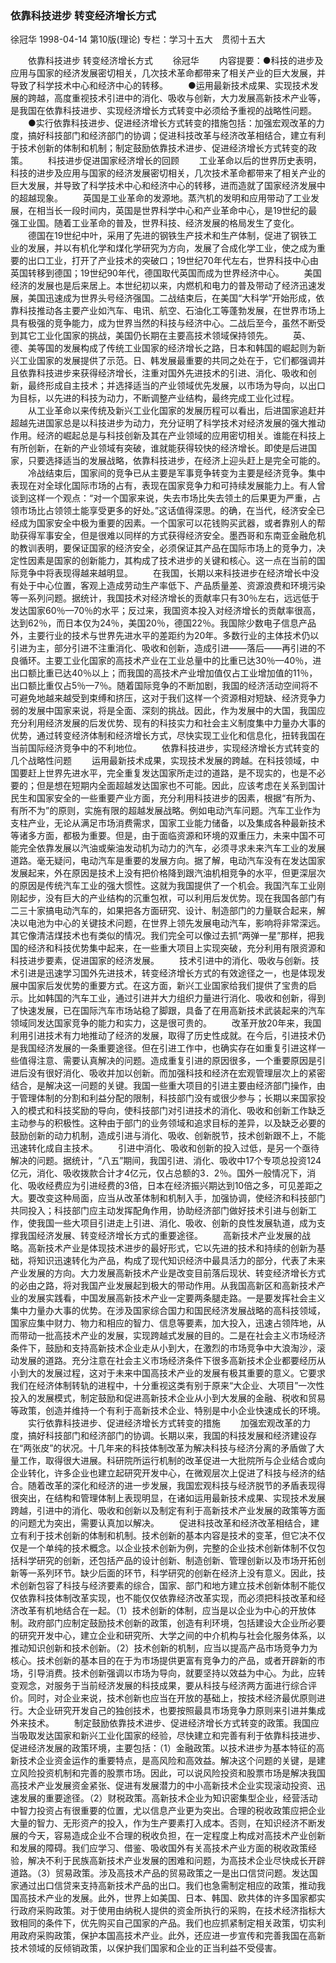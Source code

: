 ### 依靠科技进步  转变经济增长方式
徐冠华
1998-04-14
第10版(理论)
专栏：学习十五大　贯彻十五大

　　依靠科技进步  转变经济增长方式
　　徐冠华
　　内容提要：●科技的进步及应用与国家的经济发展密切相关，几次技术革命都带来了相关产业的巨大发展，并导致了科学技术中心和经济中心的转移。
　　●运用最新技术成果、实现技术发展的跨越，高度重视技术引进中的消化、吸收与创新，大力发展高新技术产业等，是我国在依靠科技进步、实现经济增长方式转变中必须给予重视的战略性问题。
　　●实行依靠科技进步、促进经济增长方式转变的措施包括：加强宏观改革的力度，搞好科技部门和经济部门的协调；促进科技改革与经济改革相结合，建立有利于技术创新的体制和机制；制定鼓励依靠技术进步、促进经济增长方式转变的政策。
　　科技进步促进国家经济增长的回顾
　　工业革命以后的世界历史表明，科技的进步及应用与国家的经济发展密切相关，几次技术革命都带来了相关产业的巨大发展，并导致了科学技术中心和经济中心的转移，进而造就了国家经济发展中的超越现象。
　　英国是工业革命的发源地。蒸汽机的发明和应用带动了工业发展，在相当长一段时间内，英国是世界科学中心和产业革命中心，是19世纪的最强工业国。随着工业革命的普及，世界科技、经济发展的格局发生了变化。
　　德国在19世纪中叶，采用了先进的钢铁生产技术和生产体制，促进了钢铁工业的发展，并以有机化学和煤化学研究为方向，发展了合成化学工业，使之成为重要的出口工业，打开了产业技术的突破口；19世纪70年代左右，世界科技中心由英国转移到德国；19世纪90年代，德国取代英国而成为世界经济中心。
　　美国经济的发展也是后来居上。本世纪初以来，内燃机和电力的普及带动了经济迅速发展，美国迅速成为世界头号经济强国。二战结束后，在美国“大科学”开始形成，依靠科技推动各主要产业如汽车、电讯、航空、石油化工等蓬勃发展，在世界市场上具有极强的竞争能力，成为世界当然的科技与经济中心。二战后至今，虽然不断受到其它工业化国家的挑战，美国仍长期在主要高技术领域保持领先。
　　英、德、美等国的发展构成了传统工业国家的经济增长之路，日本和韩国的崛起则为新兴工业国家的发展提供了示范。日、韩发展最重要的共同之处在于，它们都强调并且依靠科技进步来获得经济增长，注重对国外先进技术的引进、消化、吸收和创新，最终形成自主技术；并选择适当的产业领域优先发展，以市场为导向，以出口为目标，以先进的科技为动力，不断调整产业结构，最终完成工业化过程。
　　从工业革命以来传统及新兴工业化国家的发展历程可以看出，后进国家追赶并超越先进国家总是以科技进步为动力，充分证明了科学技术对经济发展的强大推动作用。经济的崛起总是与科技创新及其在产业领域的应用密切相关。谁能在科技上有所创新，在新的产业领域有突破，谁就能获得较快的经济增长。即使是后进国家，只要选择适当的发展战略，依靠科技进步，在经济上迎头赶上是完全可能的。
　　冷战结束后，国家间的竞争已从主要是军事竞争转变为主要是经济竞争。集中表现在对全球化国际市场的占有，表现在国家竞争力和可持续发展能力上。有人曾谈到这样一个观点：“对一个国家来说，失去市场比失去领土的后果更为严重，占领市场比占领领土能享受更多的好处。”这话值得深思。的确，在当代，经济安全已经成为国家安全中极为重要的因素。一个国家可以花钱购买武器，或者靠别人的帮助获得军事安全，但是很难以同样的方式获得经济安全。墨西哥和东南亚金融危机的教训表明，要保证国家的经济安全，必须保证其产品在国际市场上的竞争力，决定性因素是国家的创新能力，其构成了技术进步的关键和核心。这一点在当前的国际竞争中将表现得越来越明显。
　　在我国，长期以来科技进步在经济增长中没有处于中心位置，客观上造成劳动生产率低下、产品质量差、资源浪费和环境污染等一系列问题。据统计，我国技术对经济增长的贡献率只有30％左右，远远低于发达国家60％—70％的水平；反过来，我国资本投入对经济增长的贡献率很高，达到62％，而日本仅为24％，美国20％，德国22％。我国除少数电子信息产品外，主要行业的技术与世界先进水平的差距约为20年。多数行业的主体技术仍以引进为主，部分引进不注重消化、吸收和创新，造成引进——落后——再引进的不良循环。主要工业化国家的高技术产业在工业总量中的比重已达30％—40％，进出口额比重已达40％以上；而我国的高技术产业增加值仅占工业增加值的11％，出口额比重仅占5％—7％。随着国际竞争的不断加剧，我国的经济活动空间将不可避免地越来越受到束缚和挤压，这对于我们这样一个资源相对短缺、经济竞争力弱的发展中国家来说，将是全面、深刻的挑战。因此，作为发展中的大国，我国应充分利用经济发展的后发优势、现有的科技实力和社会主义制度集中力量办大事的优势，通过转变经济体制和经济增长方式，尽快实现工业化和信息化，扭转我国在当前国际经济竞争中的不利地位。
　　依靠科技进步，实现经济增长方式转变的几个战略性问题
　　运用最新技术成果，实现技术发展的跨越。在科技领域，中国要赶上世界先进水平，完全重复发达国家所走过的道路，是不现实的，也是不必要的；但是想在短期内全面超越发达国家也不可能。因此，应该考虑在关系到国计民生和国家安全的一些重要产业方面，充分利用科技进步的因素，根据“有所为、有所不为”的原则，实施有限的超越发展战略。例如电动汽车问题。汽车工业作为支柱产业，无论从满足市场消费需求，国家工业能力储备，以及集成各种最新技术等诸多方面，都极为重要。但是，由于面临资源和环境的双重压力，未来中国不可能完全依靠发展以汽油或柴油发动机为动力的汽车，必须寻求未来汽车工业的发展道路。毫无疑问，电动汽车是重要的发展方向。据了解，电动汽车没有在发达国家发展起来，外在原因是技术上没有把价格降到跟汽油机相竞争的水平，但更深层次的原因是传统汽车工业的强大惯性。这就为我国提供了一个机会。我国汽车工业刚刚起步，没有巨大的产业结构的沉重包袱，可以利用后发优势。现在我国各部门有二三十家搞电动汽车的，如果把各方面研究、设计、制造部门的力量联合起来，解决以电池为中心的关键技术问题，在世界上领先发展电动汽车，影响将非常深远。其它像清洁煤技术也有类似的情况。我们完全可以像过去抓“两弹一星”那样，把我国的经济和科技优势集中起来，在一些重大项目上实现突破，充分利用有限资源和科技进步要素，促进国家的经济发展。
　　技术引进中的消化、吸收与创新。技术引进是迅速学习国外先进技术，转变经济增长方式的有效途径之一，也是体现发展中国家后发优势的重要方式。在这方面，新兴工业国家给我们提供了宝贵的启示。比如韩国的汽车工业，通过引进并大力组织力量进行消化、吸收和创新，得到了快速发展，已在国际汽车市场站稳了脚跟，具备了在用高新技术武装起来的汽车领域同发达国家竞争的能力和实力，这是很可贵的。
　　改革开放20年来，我国利用引进技术有力地推动了经济的发展，取得了历史性成就。在今后，引进技术仍是我国经济发展的一条重要途径。但在引进工作中，也确实存在如重复引进这样一些值得注意、需要认真解决的问题。造成重复引进的原因很多，一个重要原因是引进后没有很好消化、吸收并加以创新。而加强科技和经济在宏观管理层次上的紧密结合，是解决这一问题的关键。我国一些重大项目的引进主要由经济部门操作，由于管理体制的分割和利益分配的限制，科技部门没有或很少参与；长期以来国家投入的模式和科技奖励的导向，使科技部门对引进技术的消化、吸收和创新工作缺乏主动参与的积极性。这种由于部门的业务领域和追求目标的差异，以及缺乏必要的鼓励创新的动力机制，造成引进与消化、吸收、创新脱节，技术创新跟不上，不能迅速转化成自主技术。
　　引进中消化、吸收和创新的投入过低，是另一个亟待解决的问题。据统计，“八五”期间，我国引进、消化、吸收中17个专项总投资124亿元，消化、吸收拨款合计才4亿元，仅占总额的3．2％。国外一般情况下，消化、吸收经费应为引进经费的3倍，日本在经济振兴期达到10倍之多，可见差距之大。要改变这种局面，应当从改革体制和机制入手，加强协调，使经济和科技部门共同投入；科技部门应主动发挥配角作用，协助经济部门做好技术引进与创新工作，使我国一些大项目引进走上引进、消化、吸收、创新的良性发展轨道，成为支撑我国经济发展、转变经济增长方式的重要途径。
　　高新技术产业发展的战略。高新技术产业是体现技术进步的最好形式，它以先进的技术和持续的创新为基础，将知识迅速转化为产品，构成了现代知识经济中最具活力的部分，代表了未来产业发展的方向。大力发展高新技术产业是改变目前落后现状、转变经济增长方式的必由之路，将对我国产业发展起到极大的带动作用。从我国高新区和高新技术产业的发展实践看，中国发展高新技术产业一定要两条腿走路。一是要发挥社会主义集中力量办大事的优势。在涉及国家综合国力和国民经济发展战略的高科技领域，国家应集中财力、物力和相应的智力、信息等要素，加大投入，迅速占领阵地，从而带动一批高技术产业的发展，实现跨越式发展的目的。二是在社会主义市场经济条件下，鼓励和支持高新技术企业走从小到大，在激烈的市场竞争中大浪淘沙，滚动发展的道路。充分注意在社会主义市场经济条件下很多高新技术企业都要经历从小到大的发展过程，这对于未来中国高技术产业的发展有极其重要的意义。它要求我们在经济体制转轨的进程中，十分重视这类有别于原来“大企业、大项目”一次性投入的发展模式，制定鼓励和促进高新技术企业从小到大发展的金融、税收和贸易等政策，创造并维持一个有利于高新技术企业、特别是中小企业快速成长的环境。
　　实行依靠科技进步、促进经济增长方式转变的措施
　　加强宏观改革的力度，搞好科技部门和经济部门的协调。长期以来，我国的科技发展和经济建设存在“两张皮”的状况。十几年来的科技体制改革为解决科技与经济分离的矛盾做了大量工作，取得很大进展。科研院所运行机制的改革促进一大批院所与企业结合或向企业转化，许多企业也建立起研究开发中心，在微观层次上促进了科技与经济的结合。随着改革的深化和经济的进一步发展，我国宏观科技与经济脱节的矛盾表现得很突出，在结构和管理体制上表现明显，在诸如运用最新技术成果、实现技术发展跨越，引进中的消化、吸收和创新以及制定有利于高新技术产业发展的政策等方面的问题尤为突出，需要认真加以解决。
　　促进科技改革和经济改革相结合，建立有利于技术创新的体制和机制。技术创新的基本内容是技术的变革，但它决不仅仅是一个单纯的技术概念。以企业技术创新为例，完整的企业技术创新体制不仅包括科学研究的创新，还包括产品的设计创新、制造创新、管理创新以及市场开拓创新等一系列环节。缺少后面的环节，科学研究的创新在经济上没有意义。因此，技术创新包容了科技与经济要素的综合，国家、部门和地方建立技术创新体制不能仅仅依靠科技体制改革实现，也不能仅仅依靠经济改革实现，而必须把科技改革和经济改革有机地结合在一起。（1）技术创新的体制，应当是以企业为中心的开放体制。政府部门应制定鼓励技术创新的政策，创造有利环境，包括建设大企业所必要的研究开发中心，建立企业和研究所、大学之间的中介机构与社会化服务体系，以推动知识创新和技术创新。（2）技术创新的机制，应当以提高产品市场竞争力为核心。技术创新的基本目的在于为市场提供更富有竞争力的产品，或者开辟新的市场，引导消费。技术创新强调以市场为导向，就要坚持以效益为中心。为此，应转变观念，对服务于当前经济发展的科技成果，要从科技与经济两方面进行综合评价。同时，对企业来说，技术创新也应当在开放的基础上，按技术经济最优原则进行。大企业研究开发自己的独创技术，也要按照最具市场竞争力原则来引进并集成外来技术。
　　制定鼓励依靠技术进步、促进经济增长方式转变的政策。我国应当吸取发达国家和新兴工业化国家的经验，尽快建立和完善有利于依靠科技进步、促进经济发展的政策环境，主要包括：（1）金融政策。以技术进步为基本特征的高新技术企业资金运作的重要特点，是高风险和高效益。解决这个问题的关键，是建立风险投资机制和完善的股票市场。因此，可以说风险投资和股票市场是解决我国高技术产业发展资金紧张、促进有发展潜力的中小高新技术企业实现滚动投资、迅速发展的重要途径。（2）财税政策。高新技术企业为知识密集型企业，经营活动中智力投资占有很重要的位置，尤以信息产业更为突出。合理的税收政策应把企业大量的智力、无形资产的投入，作为生产要素打入成本。否则，在知识经济不断发展的今天，容易造成企业不合理的税收负担，在一定程度上构成对高技术产业创新和发展的障碍。我们应学习、借鉴、吸收国外有关高技术产业方面的税收政策经验，解决不利于民族高新技术产业发展的困难和问题，为高技术企业尽快成长开辟道路。（3）贸易政策。涉及高技术产品的贸易政策之一是出口信贷问题。发达国家通过出口信贷来支持高新技术产品的出口。我们也急需制定相应的政策，推动我国高技术产业的发展。此外，世界上如美国、日本、韩国、欧共体的许多国家都实行政府采购政策。对于使用由纳税人提供的资金所执行的采购，在技术经济指标大致相同的条件下，优先购买自己国家的产品。我们也应抓紧制定相关政策，切实利用政府采购政策，保护本国高技术产业。此外，还应进一步宣传和完善我国在高新技术领域的反倾销政策，以保护我们国家和企业的正当利益不受侵害。

